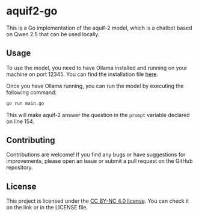 # aquif2-go

This is a Go implementation of the aquif-2 model, which is a chatbot based on Qwen 2.5 that can be used locally.

## Usage

To use the model, you need to have Ollama installed and running on your machine on port 12345. You can find the installation file [here](https://ollama.com/).

Once you have Ollama running, you can run the model by executing the following command:

```bash
go run main.go
```

This will make aquif-2 answer the question in the `prompt` variable declared on line 154.

## Contributing

Contributions are welcome! If you find any bugs or have suggestions for improvements, please open an issue or submit a pull request on the GitHub repository.

## License

This project is licensed under the [CC BY-NC 4.0 license](https://creativecommons.org/licenses/by-nc/4.0/). You can check it on the link or in the LICENSE file.
